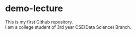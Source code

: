 # demo-lecture
This is my first Github repository.
<br>
I am a college student of 3rd year CSE(Data Science) Branch.
